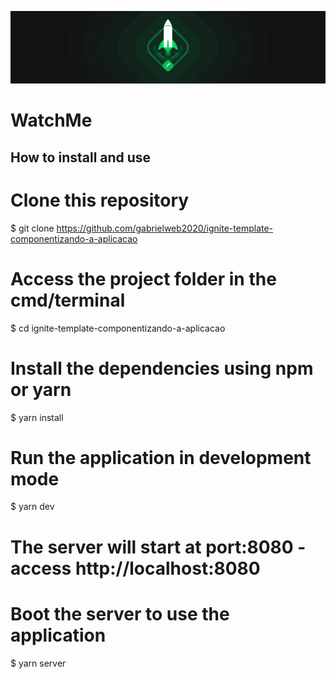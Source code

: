 <p align="center"> 
  <a href="https://moveit-application.vercel.app/">
    <img src="./public/screenshots/banner-ignite.png" />
  </a>
</p>
<p align="center"> 
  <h1>WatchMe</h1>
</p>

## How to install and use

# Clone this repository
$ git clone https://github.com/gabrielweb2020/ignite-template-componentizando-a-aplicacao

# Access the project folder in the cmd/terminal
$ cd ignite-template-componentizando-a-aplicacao

# Install the dependencies using npm or yarn
$ yarn install

# Run the application in development mode
$ yarn dev

# The server will start at port:8080 - access  http://localhost:8080

# Boot the server to use the application
$ yarn server

```
